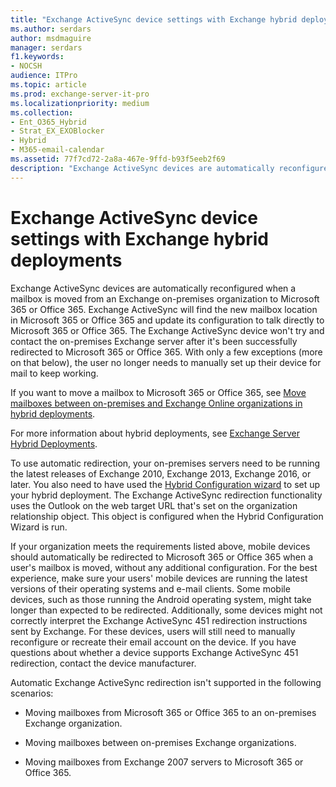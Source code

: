 ```yaml
---
title: "Exchange ActiveSync device settings with Exchange hybrid deployments"
ms.author: serdars
author: msdmaguire
manager: serdars
f1.keywords:
- NOCSH
audience: ITPro
ms.topic: article
ms.prod: exchange-server-it-pro
ms.localizationpriority: medium
ms.collection:
- Ent_O365_Hybrid
- Strat_EX_EXOBlocker
- Hybrid
- M365-email-calendar
ms.assetid: 77f7cd72-2a8a-467e-9ffd-b93f5eeb2f69
description: "Exchange ActiveSync devices are automatically reconfigured when a mailbox is moved from an Exchange on-premises organization to Microsoft 365 or Office 365. Exchange ActiveSync will find the new mailbox location in Microsoft 365 or Office 365 and update its configuration to talk directly to Microsoft 365 or Office 365. The Exchange ActiveSync device won't try and contact the on-premises Exchange server after it's been successfully redirected to Microsoft 365 or Office 365. With only a few exceptions (more on that below), the user no longer needs to manually set up their device for mail to keep working."
---
```


# Exchange ActiveSync device settings with Exchange hybrid deployments

Exchange ActiveSync devices are automatically reconfigured when a mailbox is moved from an Exchange on-premises organization to Microsoft 365 or Office 365. Exchange ActiveSync will find the new mailbox location in Microsoft 365 or Office 365 and update its configuration to talk directly to Microsoft 365 or Office 365. The Exchange ActiveSync device won't try and contact the on-premises Exchange server after it's been successfully redirected to Microsoft 365 or Office 365. With only a few exceptions (more on that below), the user no longer needs to manually set up their device for mail to keep working.

If you want to move a mailbox to Microsoft 365 or Office 365, see [Move mailboxes between on-premises and Exchange Online organizations in hybrid deployments](hybrid-deployment/move-mailboxes.md).

For more information about hybrid deployments, see [Exchange Server Hybrid Deployments](exchange-hybrid.md).

To use automatic redirection, your on-premises servers need to be running the latest releases of Exchange 2010, Exchange 2013, Exchange 2016, or later. You also need to have used the [Hybrid Configuration wizard](hybrid-configuration-wizard.md) to set up your hybrid deployment. The Exchange ActiveSync redirection functionality uses the Outlook on the web target URL that's set on the organization relationship object. This object is configured when the Hybrid Configuration Wizard is run.

If your organization meets the requirements listed above, mobile devices should automatically be redirected to Microsoft 365 or Office 365 when a user's mailbox is moved, without any additional configuration. For the best experience, make sure your users' mobile devices are running the latest versions of their operating systems and e-mail clients. Some mobile devices, such as those running the Android operating system, might take longer than expected to be redirected. Additionally, some devices might not correctly interpret the Exchange ActiveSync 451 redirection instructions sent by Exchange. For these devices, users will still need to manually reconfigure or recreate their email account on the device. If you have questions about whether a device supports Exchange ActiveSync 451 redirection, contact the device manufacturer.

Automatic Exchange ActiveSync redirection isn't supported in the following scenarios:

- Moving mailboxes from Microsoft 365 or Office 365 to an on-premises Exchange organization.

- Moving mailboxes between on-premises Exchange organizations.

- Moving mailboxes from Exchange 2007 servers to Microsoft 365 or Office 365.
